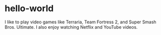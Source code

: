 # hello-world
I like to play video games like Terraria, Team Fortress 2, and Super Smash Bros. Ultimate. I also enjoy watching Netflix and YouTube videos.
